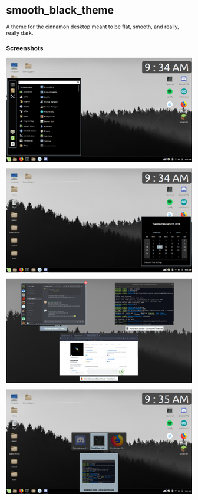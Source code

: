 # smooth_black_theme
A theme for the cinnamon desktop meant to be flat, smooth, and really, really dark.

### Screenshots
![screenshot_1](https://github.com/ithinkthisisarc/smooth_black_theme/blob/master/ss/smooth_dark_1.png)

![screenshot_2](https://github.com/ithinkthisisarc/smooth_black_theme/blob/master/ss/smooth_dark_2.png)

![screenshot_3](https://github.com/ithinkthisisarc/smooth_black_theme/blob/master/ss/smooth_dark_3.png)

![screenshot_4](https://github.com/ithinkthisisarc/smooth_black_theme/blob/master/ss/smooth_dark_4.png)
